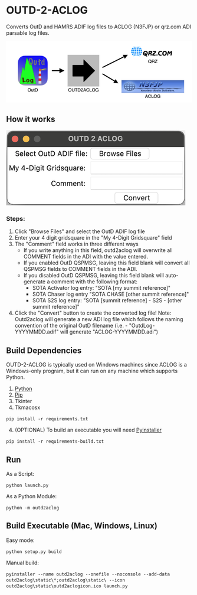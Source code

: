 # OUTD-2-ACLOG

Converts OutD and HAMRS ADIF log files to ACLOG (N3FJP) or qrz.com ADI parsable log files.

![OUTD-2-ACLOG Workflow](outd2aclog/static/OUTD2ACLOG_Workflow.png)

## How it works

![OUTD-2-ACLOG Mac Screenshot](outd2aclog/static/outd2aclog_mac_screenshot.png)

<h3>Steps:</h3>

1. Click "Browse Files" and select the OutD ADIF log file
2. Enter your 4 digit gridsquare in the "My 4-Digit Gridsquare" field
3. The "Comment" field works in three different ways <br>
    * If you write anything in this field, outd2aclog will overwrite all COMMENT fields in the ADI with the value entered. <br>
    * If you enabled OutD QSPMSG, leaving this field blank will convert all QSPMSG fields to COMMENT fields in the ADI. <br>
    * If you disabled OutD QSPMSG, leaving this field blank will auto-generate a comment with the following format: <br>
        * SOTA Activator log entry: "SOTA \[my summit reference\]" <br>
        * SOTA Chaser log entry "SOTA CHASE \[other summit reference\]" <br>
        * SOTA S2S log entry: "SOTA \[summit reference\] - S2S - \[other summit reference\]" <br>
4. Click the "Convert" button to create the converted log file! Note: Outd2aclog will generate a new ADI log file which follows the naming convention of the original OutD filename (i.e. - "OutdLog-YYYYMMDD.adif" will generate "ACLOG-YYYYMMDD.adi")

## Build Dependencies

OUTD-2-ACLOG is typically used on Windows machines since ACLOG is a Windows-only program, but it can run on any machine
which supports Python.

1. [Python](https://www.python.org/downloads/)
2. [Pip](https://pip.pypa.io/en/stable/installing/)
3. Tkinter
4. Tkmacosx

```shell
pip install -r requirements.txt
```

4. (OPTIONAL) To build an executable you will need [Pyinstaller](https://www.pyinstaller.org/downloads.html)

```shell
pip install -r requirements-build.txt
```

## Run

As a Script:

```shell
python launch.py
```

As a Python Module:

```shell
python -m outd2aclog
```

## Build Executable (Mac, Windows, Linux)

Easy mode:

```shell
python setup.py build
```

Manual build:

```shell
pyinstaller --name outd2aclog --onefile --noconsole --add-data outd2aclog\static\*;outd2aclog\static\ --icon outd2aclog\static\outd2aclogicon.ico launch.py
```
